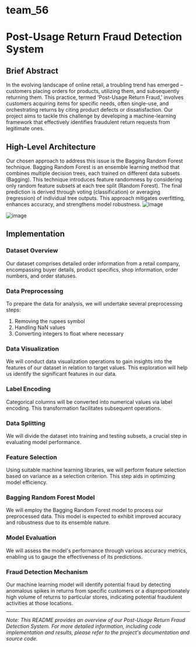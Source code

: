 # team_56
# Post-Usage Return Fraud Detection System

## Brief Abstract

In the evolving landscape of online retail, a troubling trend has emerged – customers placing orders for products, utilizing them, and subsequently returning them. This practice, termed 'Post-Usage Return Fraud,' involves customers acquiring items for specific needs, often single-use, and orchestrating returns by citing product defects or dissatisfaction. Our project aims to tackle this challenge by developing a machine-learning framework that effectively identifies fraudulent return requests from legitimate ones.

## High-Level Architecture

Our chosen approach to address this issue is the Bagging Random Forest technique. Bagging Random Forest is an ensemble learning method that combines multiple decision trees, each trained on different data subsets (Bagging). This technique introduces feature randomness by considering only random feature subsets at each tree split (Random Forest). The final prediction is derived through voting (classification) or averaging (regression) of individual tree outputs. This approach mitigates overfitting, enhances accuracy, and strengthens model robustness.
![image](https://github.com/gitteamno56/team_56/assets/141602742/724b1e85-f9db-4c03-afaa-44cf56312603)

![image](https://github.com/gitteamno56/team_56/assets/141602742/4ea72316-8387-4421-91a7-ceca3bfd009f)


## Implementation 

### Dataset Overview

Our dataset comprises detailed order information from a retail company, encompassing buyer details, product specifics, shop information, order numbers, and order statuses.

### Data Preprocessing

To prepare the data for analysis, we will undertake several preprocessing steps:

1. Removing the rupees symbol
2. Handling NaN values
3. Converting integers to float where necessary

### Data Visualization

We will conduct data visualization operations to gain insights into the features of our dataset in relation to target values. This exploration will help us identify the significant features in our data.

### Label Encoding

Categorical columns will be converted into numerical values via label encoding. This transformation facilitates subsequent operations.

### Data Splitting

We will divide the dataset into training and testing subsets, a crucial step in evaluating model performance.

### Feature Selection

Using suitable machine learning libraries, we will perform feature selection based on variance as a selection criterion. This step aids in optimizing model efficiency.

### Bagging Random Forest Model

We will employ the Bagging Random Forest model to process our preprocessed data. This model is expected to exhibit improved accuracy and robustness due to its ensemble nature.

### Model Evaluation

We will assess the model's performance through various accuracy metrics, enabling us to gauge the effectiveness of its predictions.

### Fraud Detection Mechanism

Our machine learning model will identify potential fraud by detecting anomalous spikes in returns from specific customers or a disproportionately high volume of returns to particular stores, indicating potential fraudulent activities at those locations.

---
*Note: This README provides an overview of our Post-Usage Return Fraud Detection System. For more detailed information, including code implementation and results, please refer to the project's documentation and source code.*
